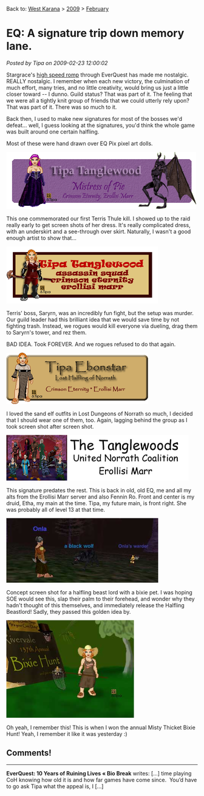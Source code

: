 Back to: [West Karana](/posts/westkarana.md) > [2009](/posts/2009/westkarana.md) > [February](./westkarana.md)
# EQ: A signature trip down memory lane.

*Posted by Tipa on 2009-02-23 12:00:02*

Stargrace's [high speed romp](http://mmoquests.com/2009/02/23/now-thats-a-canon/) through EverQuest has made me nostalgic. REALLY nostalgic. I remember when each new victory, the culmination of much effort, many tries, and no little creativity, would bring us just a little closer toward -- I dunno. Guild status? That was part of it. The feeling that we were all a tightly knit group of friends that we could utterly rely upon? That was part of it. There was so much to it.

Back then, I used to make new signatures for most of the bosses we'd defeat... well, I guess looking at the signatures, you'd think the whole game was built around one certain halfling.

Most of these were hand drawn over EQ Pix pixel art dolls.

![](../../../uploads/2009/02/terris.gif "terris")

This one commemorated our first Terris Thule kill. I showed up to the raid really early to get screen shots of her dress. It's really complicated dress, with an underskirt and a see-through over skirt. Naturally, I wasn't a good enough artist to show that...

![](../../../uploads/2009/02/saryrn.gif "saryrn")

Terris' boss, Saryrn, was an incredibly fun fight, but the setup was murder. Our guild leader had this brilliant idea that we would save time by not fighting trash. Instead, we rogues would kill everyone via dueling, drag them to Saryrn's tower, and rez them.

BAD IDEA. Took FOREVER. And we rogues refused to do that again.

![](../../../uploads/2009/02/ldon.gif "ldon")

I loved the sand elf outfits in Lost Dungeons of Norrath so much, I decided that I should wear one of them, too. Again, lagging behind the group as I took screen shot after screen shot.

![](../../../uploads/2009/02/family.jpg "family")

This signature predates the rest. This is back in old, old EQ, me and all my alts from the Erollisi Marr server and also Fennin Ro. Front and center is my druid, Etha, my main at the time. Tipa, my future main, is front right. She was probably all of level 13 at that time.

![](../../../uploads/2009/02/hlfbst.jpg "hlfbst")

Concept screen shot for a halfling beast lord with a bixie pet. I was hoping SOE would see this, slap their palm to their forehead, and wonder why they hadn't thought of this themselves, and immediately release the Halfling Beastlord! Sadly, they passed this golden idea by.

![](../../../uploads/2009/02/bixiehunt.jpg "bixiehunt")

Oh yeah, I remember this! This is when I won the annual Misty Thicket Bixie Hunt! Yeah, I remember it like it was yesterday :)

## Comments!
---
**EverQuest: 10 Years of Ruining Lives &laquo; Bio Break** writes: [...] time playing CoH knowing how old it is and how far games have come since.  You’d have to go ask Tipa what the appeal is, I [...]
